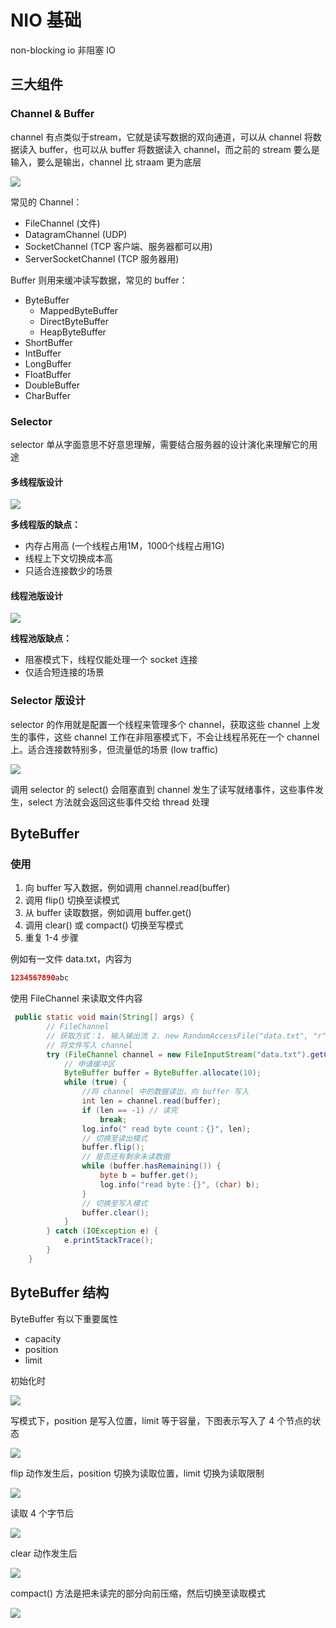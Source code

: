 # NIO 基础

non-blocking io 非阻塞 IO

## 三大组件

### Channel & Buffer

channel 有点类似于stream，它就是读写数据的双向通道，可以从 channel 将数据读入 buffer，也可以从 buffer 将数据读入 channel，而之前的 stream 要么是输入，要么是输出，channel 比 straam 更为底层

![](../../images/20210912143843.png)

常见的 Channel：

- FileChannel (文件)
- DatagramChannel (UDP)
- SocketChannel (TCP 客户端、服务器都可以用)
- ServerSocketChannel (TCP 服务器用)
  
Buffer 则用来缓冲读写数据，常见的 buffer：

- ByteBuffer
  - MappedByteBuffer
  - DirectByteBuffer
  - HeapByteBuffer
- ShortBuffer
- IntBuffer
- LongBuffer
- FloatBuffer
- DoubleBuffer
- CharBuffer
  
### Selector

selector 单从字面意思不好意思理解，需要结合服务器的设计演化来理解它的用途

#### 多线程版设计

![](../../images/20210912145302.png)

**多线程版的缺点：**

- 内存占用高 (一个线程占用1M，1000个线程占用1G)
- 线程上下文切换成本高
- 只适合连接数少的场景

#### 线程池版设计

![](../../images/20210912145533.png)

**线程池版缺点：**

- 阻塞模式下，线程仅能处理一个 socket 连接
- 仅适合短连接的场景

### Selector 版设计

selector 的作用就是配置一个线程来管理多个 channel，获取这些 channel 上发生的事件，这些 channel 工作在非阻塞模式下，不会让线程吊死在一个 channel 上。适合连接数特别多，但流量低的场景 (low traffic)

![](../../images/20210912150425.png)

调用 selector 的 select() 会阻塞直到 channel 发生了读写就绪事件，这些事件发生，select 方法就会返回这些事件交给 thread 处理

## ByteBuffer

### 使用

1. 向 buffer 写入数据，例如调用 channel.read(buffer)
2. 调用 flip() 切换至读模式
3. 从 buffer 读取数据，例如调用 buffer.get()
4. 调用 clear() 或 compact() 切换至写模式
5. 重复 1-4 步骤

例如有一文件 data.txt，内容为

```java
1234567890abc
```

使用 FileChannel 来读取文件内容

```java
 public static void main(String[] args) {
        // FileChannel
        // 获取方式：1. 输入输出流 2. new RandomAccessFile("data.txt", "r").getChannel()
        // 将文件写入 channel
        try (FileChannel channel = new FileInputStream("data.txt").getChannel()) {
            // 申请缓冲区
            ByteBuffer buffer = ByteBuffer.allocate(10);
            while (true) {
                //将 channel 中的数据读出，向 buffer 写入
                int len = channel.read(buffer);
                if (len == -1) // 读完
                    break;
                log.info(" read byte count：{}", len);
                // 切换至读出模式
                buffer.flip();
                // 是否还有剩余未读数据
                while (buffer.hasRemaining()) {
                    byte b = buffer.get();
                    log.info("read byte：{}", (char) b);
                }
                // 切换至写入模式
                buffer.clear();
            }
        } catch (IOException e) {
            e.printStackTrace();
        }
    }
```

## ByteBuffer 结构

ByteBuffer 有以下重要属性

- capacity
- position
- limit

初始化时

![](../../images/0021.png)

写模式下，position 是写入位置，limit 等于容量，下图表示写入了 4 个节点的状态

![](../../images/0018.png)

flip 动作发生后，position 切换为读取位置，limit 切换为读取限制

![](../../images/0019.png)

读取 4 个字节后

![](../../images/0020.png)

clear 动作发生后

![](../../images/0021.png)

compact() 方法是把未读完的部分向前压缩，然后切换至读取模式

![](../../images/0022.png)